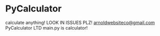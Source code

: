 # PyCalculator
calculate anything! LOOK IN ISSUES PLZ!
arnoldwebsiteco@gmail.com
PyCalculator LTD
main.py is calculator!
